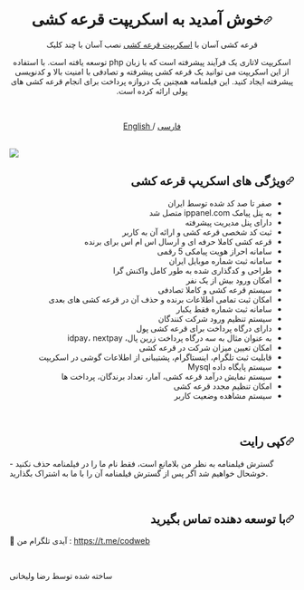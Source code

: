 <h1 align="center" tabindex="-1" dir="auto"><a id="user-content-welcome-to-lottery" class="anchor" aria-hidden="true" href="#welcome-to-lottery"><svg class="octicon octicon-link" viewBox="0 0 16 16" version="1.1" width="16" height="16" aria-hidden="true"><path d="m7.775 3.275 1.25-1.25a3.5 3.5 0 1 1 4.95 4.95l-2.5 2.5a3.5 3.5 0 0 1-4.95 0 .751.751 0 0 1 .018-1.042.751.751 0 0 1 1.042-.018 1.998 1.998 0 0 0 2.83 0l2.5-2.5a2.002 2.002 0 0 0-2.83-2.83l-1.25 1.25a.751.751 0 0 1-1.042-.018.751.751 0 0 1-.018-1.042Zm-4.69 9.64a1.998 1.998 0 0 0 2.83 0l1.25-1.25a.751.751 0 0 1 1.042.018.751.751 0 0 1 .018 1.042l-1.25 1.25a3.5 3.5 0 1 1-4.95-4.95l2.5-2.5a3.5 3.5 0 0 1 4.95 0 .751.751 0 0 1-.018 1.042.751.751 0 0 1-1.042.018 1.998 1.998 0 0 0-2.83 0l-2.5 2.5a1.998 1.998 0 0 0 0 2.83Z"></path></svg></a>خوش آمدید به اسکریپت قرعه کشی</h1>
<p align="center" dir="auto">
قرعه کشی آسان با <a href="https://github.com/RezaValikhani/Script-Lottery">اسکریپت قرعه کشی</a> نصب آسان با چند کلیک
</p>
<p align="center" dir="auto">
اسکریپت لاتاری یک فرآیند پیشرفته است که با زبان php توسعه یافته است. با استفاده از این اسکریپت می توانید یک قرعه کشی پیشرفته و تصادفی با امنیت بالا و کدنویسی پیشرفته ایجاد کنید. این فیلمنامه همچنین یک دروازه پرداخت برای انجام قرعه کشی های پولی ارائه کرده است.
</p><br>
<p align="center" dir="auto">
 <a href="/README.md">
 English
 </a>
 /
 <a href="/README-Fa.md">
 فارسی
 </a>
</p>
<br>
<source media="(prefers-color-scheme: dark)" srcset="https://user-images.githubusercontent.com/27927279/227711552-d2bc1089-5666-477b-9be7-d7e50a5286dc.png">
<img  src="https://rezavalikhani.ir/github/caver02.jpg">
<br>
<h2 tabindex="-1" dir="auto"><a id="user-content-Script-facilities" class="anchor" aria-hidden="true" href="#Script-facilities"><svg class="octicon octicon-link" viewBox="0 0 16 16" version="1.1" width="16" height="16" aria-hidden="true"><path d="m7.775 3.275 1.25-1.25a3.5 3.5 0 1 1 4.95 4.95l-2.5 2.5a3.5 3.5 0 0 1-4.95 0 .751.751 0 0 1 .018-1.042.751.751 0 0 1 1.042-.018 1.998 1.998 0 0 0 2.83 0l2.5-2.5a2.002 2.002 0 0 0-2.83-2.83l-1.25 1.25a.751.751 0 0 1-1.042-.018.751.751 0 0 1-.018-1.042Zm-4.69 9.64a1.998 1.998 0 0 0 2.83 0l1.25-1.25a.751.751 0 0 1 1.042.018.751.751 0 0 1 .018 1.042l-1.25 1.25a3.5 3.5 0 1 1-4.95-4.95l2.5-2.5a3.5 3.5 0 0 1 4.95 0 .751.751 0 0 1-.018 1.042.751.751 0 0 1-1.042.018 1.998 1.998 0 0 0-2.83 0l-2.5 2.5a1.998 1.998 0 0 0 0 2.83Z"></path></svg></a>ویژگی های اسکریپ قرعه کشی</h2>
<ul dir="auto">
<li>صفر تا صد کد شده توسط ایران</li>
<li>به پنل پیامک ippanel.com متصل شد</li>
<li>دارای پنل مدیریت پیشرفته</li>
<li>ثبت کد شخصی قرعه کشی و ارائه آن به کاربر</li>
<li>قرعه کشی کاملا حرفه ای و ارسال اس ام اس برای برنده</li>
<li>سامانه احراز هویت پیامکی 5 رقمی</li>
<li>سامانه ثبت شماره موبایل ایران</li>
<li>طراحی و کدگذاری شده به طور کامل واکنش گرا</li>
<li>امکان ورود بیش از یک نفر</li>
<li>سیستم قرعه کشی و کاملا تصادفی</li>
<li>امکان ثبت تمامی اطلاعات برنده و حذف آن در قرعه کشی های بعدی</li>
<li>سامانه ثبت شماره فقط یکبار</li>
<li>سیستم تنظیم ورود شرکت کنندگان</li>
<li>دارای درگاه پرداخت برای قرعه کشی پول</li>
<li>به عنوان مثال به سه درگاه پرداخت زرین پال، idpay، nextpay</li>
<li>امکان تعیین میزان شرکت در قرعه کشی</li>
<li>قابلیت ثبت تلگرام، اینستاگرام، پشتیبانی از اطلاعات گوشی در اسکریپت</li>
<li>سیستم پایگاه داده Mysql</li>
<li>سیستم نمایش درآمد قرعه کشی، آمار، تعداد برندگان، پرداخت ها</li>
<li>امکان تنظیم مجدد قرعه کشی</li>
<li>سیستم مشاهده وضعیت کاربر</li>
</ul>
<br>
<h2 tabindex="-1" dir="auto"><a id="user-content-contact-developer" class="anchor" aria-hidden="true" href="#contact-developer"><svg class="octicon octicon-link" viewBox="0 0 16 16" version="1.1" width="16" height="16" aria-hidden="true"><path d="m7.775 3.275 1.25-1.25a3.5 3.5 0 1 1 4.95 4.95l-2.5 2.5a3.5 3.5 0 0 1-4.95 0 .751.751 0 0 1 .018-1.042.751.751 0 0 1 1.042-.018 1.998 1.998 0 0 0 2.83 0l2.5-2.5a2.002 2.002 0 0 0-2.83-2.83l-1.25 1.25a.751.751 0 0 1-1.042-.018.751.751 0 0 1-.018-1.042Zm-4.69 9.64a1.998 1.998 0 0 0 2.83 0l1.25-1.25a.751.751 0 0 1 1.042.018.751.751 0 0 1 .018 1.042l-1.25 1.25a3.5 3.5 0 1 1-4.95-4.95l2.5-2.5a3.5 3.5 0 0 1 4.95 0 .751.751 0 0 1-.018 1.042.751.751 0 0 1-1.042.018 1.998 1.998 0 0 0-2.83 0l-2.5 2.5a1.998 1.998 0 0 0 0 2.83Z"></path></svg></a>کپی رایت</h2>
<p>گسترش فیلمنامه به نظر من بلامانع است، فقط نام ما را در فیلمنامه حذف نکنید - خوشحال خواهیم شد اگر پس از گسترش فیلمنامه آن را با ما به اشتراک بگذارید.</p>
<br>
<h2 tabindex="-1" dir="auto"><a id="user-content-contact-developer" class="anchor" aria-hidden="true" href="#contact-developer"><svg class="octicon octicon-link" viewBox="0 0 16 16" version="1.1" width="16" height="16" aria-hidden="true"><path d="m7.775 3.275 1.25-1.25a3.5 3.5 0 1 1 4.95 4.95l-2.5 2.5a3.5 3.5 0 0 1-4.95 0 .751.751 0 0 1 .018-1.042.751.751 0 0 1 1.042-.018 1.998 1.998 0 0 0 2.83 0l2.5-2.5a2.002 2.002 0 0 0-2.83-2.83l-1.25 1.25a.751.751 0 0 1-1.042-.018.751.751 0 0 1-.018-1.042Zm-4.69 9.64a1.998 1.998 0 0 0 2.83 0l1.25-1.25a.751.751 0 0 1 1.042.018.751.751 0 0 1 .018 1.042l-1.25 1.25a3.5 3.5 0 1 1-4.95-4.95l2.5-2.5a3.5 3.5 0 0 1 4.95 0 .751.751 0 0 1-.018 1.042.751.751 0 0 1-1.042.018 1.998 1.998 0 0 0-2.83 0l-2.5 2.5a1.998 1.998 0 0 0 0 2.83Z"></path></svg></a>با توسعه دهنده تماس بگیرید</h2>
<g-emoji class="g-emoji" alias="gem" fallback-src="https://github.githubassets.com/images/icons/emoji/unicode/1f48e.png">💎</g-emoji> آیدی تلگرام من : <a href="https://t.me/codweb" rel="nofollow">https://t.me/codweb</a></p>
<br>
<conter><p>ساخته شده توسط رضا ولیخانی</conter></p>
